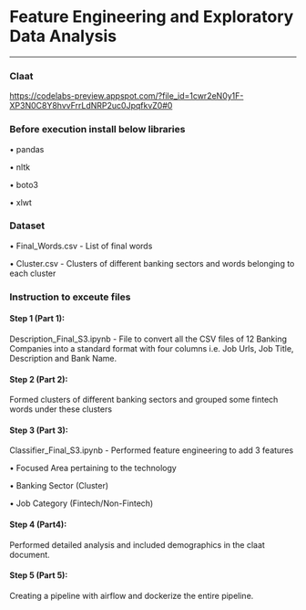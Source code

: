 # Feature Engineering and Exploratory Data Analysis
*******************************************************

### Claat
https://codelabs-preview.appspot.com/?file_id=1cwr2eN0y1F-XP3N0C8Y8hvvFrrLdNRP2uc0JpqfkvZ0#0

### Before execution install below libraries
•	pandas

•	nltk

•	boto3

•	xlwt

### Dataset
•	Final_Words.csv - List of final words

•	Cluster.csv - Clusters of different banking sectors and words belonging to each cluster

### Instruction to exceute files
#### Step 1 (Part 1):

Description_Final_S3.ipynb - File to convert all the CSV files of 12 Banking Companies into a standard format with four columns i.e. Job Urls, Job Title, Description and Bank Name.

#### Step 2 (Part 2):
Formed clusters of different banking sectors and grouped some fintech words under these clusters

#### Step 3 (Part 3):

Classifier_Final_S3.ipynb - Performed feature engineering to add 3 features 

•	Focused Area pertaining to the technology

•	Banking Sector (Cluster)

•	Job Category (Fintech/Non-Fintech)

#### Step 4 (Part4):
Performed detailed analysis and included demographics in the claat document.

#### Step 5 (Part 5):
Creating a pipeline with airflow and dockerize the entire pipeline.

